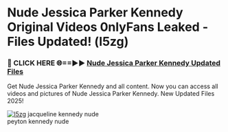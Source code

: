 # Nude Jessica Parker Kennedy Original Videos 0nlyFans Leaked - Files Updated! (l5zg)

<h3>🔴 CLICK HERE 🌐==►► <a href="https://tinyurl.com/52m3yx9h" rel="nofollow">Nude Jessica Parker Kennedy Updated Files</a></h3>

Get Nude Jessica Parker Kennedy and all content. Now you can access all videos and pictures of Nude Jessica Parker Kennedy. New Updated Files 2025!

[![l5zg](https://i.imgur.com/TnHtlc8.gif)](https://tinyurl.com/52m3yx9h)
jacqueline kennedy nude<br>
peyton kennedy nude